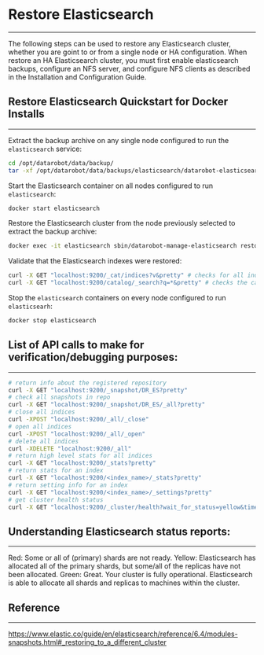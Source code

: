 <a name="restore-elasticsearch"></a>
# Restore Elasticsearch
-----------------------
The following steps can be used to restore any Elasticsearch cluster, whether you are goint to or from a single node or HA configuration.  When restore an HA Elasticsearch cluster, you must first enable elasticsearch backups, configure an NFS server, and configure NFS clients as described in the Installation and Configuration Guide.

<a name="restore-elasticsearch-quickstart-docker"></a>
## Restore Elasticsearch Quickstart for Docker Installs
-------------------------------------------------------
Extract the backup archive on any single node configured to run the `elasticsearch` service:
```bash
cd /opt/datarobot/data/backup/
tar -xf /opt/datarobot/data/backups/elasticsearch/datarobot-elasticsearch-backup-<backup_date>.tar.gz
```

Start the Elasticsearch container on all nodes configured to run `elasticsearch`:
```bash
docker start elasticsearch
```

Restore the Elasticsearch cluster from the node previously selected to extract the backup archive:
```bash
docker exec -it elasticsearch sbin/datarobot-manage-elasticsearch restore
```

Validate that the Elasticsearch indexes were restored:
```bash
curl -X GET "localhost:9200/_cat/indices?v&pretty" # checks for all indices
curl -X GET "localhost:9200/catalog/_search?q=*&pretty" # checks the catalog index for everything
```

Stop the `elasticsearch` containers on every node configured to run `elasticsearh`:
```bash
docker stop elasticsearch
```

## List of API calls to make for verification/debugging purposes:
-----------------------------------------------------------------
```bash
# return info about the registered repository
curl -X GET "localhost:9200/_snapshot/DR_ES?pretty"
# check all snapshots in repo
curl -X GET "localhost:9200/_snapshot/DR_ES/_all?pretty"
# close all indices
curl -XPOST "localhost:9200/_all/_close"
# open all indices
curl -XPOST "localhost:9200/_all/_open"
# delete all indices
curl -XDELETE "localhost:9200/_all"
# return high level stats for all indices
curl -X GET "localhost:9200/_stats?pretty"
# return stats for an index
curl -X GET "localhost:9200/<index_name>/_stats?pretty"
# return setting info for an index
curl -X GET "localhost:9200/<index_name>/_settings?pretty"
# get cluster health status
curl -X GET "localhost:9200/_cluster/health?wait_for_status=yellow&timeout=50s&pretty"
```

## Understanding Elasticsearch status reports:
----------------------------------------------
Red: Some or all of (primary) shards are not ready.
Yellow: Elasticsearch has allocated all of the primary shards, but some/all of the replicas have not been allocated.
Green: Great. Your cluster is fully operational. Elasticsearch is able to allocate all shards and replicas to machines within the cluster.

## Reference
------------
<https://www.elastic.co/guide/en/elasticsearch/reference/6.4/modules-snapshots.html#_restoring_to_a_different_cluster>
